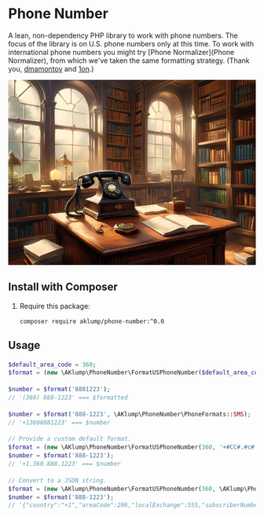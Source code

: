 # Phone Number

A lean, non-dependency PHP library to work with phone numbers. The focus of the library is on U.S. phone numbers only at this time. To work with international phone numbers you might try [Phone Normalizer](Phone Normalizer), from which we've taken the same formatting strategy. (Thank you, [dmamontov](https://github.com/dmamontov) and [1on](https://github.com/1on).)

![aklump/phone-number](images/aklump_phone_number.jpg)

## Install with Composer

1. Require this package:
   
    ```
    composer require aklump/phone-number:^0.0
    ```

## Usage

```php
$default_area_code = 360;
$format = (new \AKlump\PhoneNumber\FormatUSPhoneNumber($default_area_code);

$number = $format('8881223');
// '(360) 888-1223' === $formatted

$number = $format('888-1223', \AKlump\PhoneNumber\PhoneFormats::SMS);
// '+13608881223' === $number

// Provide a custom default format.
$format = (new \AKlump\PhoneNumber\FormatUSPhoneNumber(360, '+#CC#.#c#.###.####');
$number = $format('888-1223');
// '+1.360.888.1223' === $number

// Convert to a JSON string.
$format = (new \AKlump\PhoneNumber\FormatUSPhoneNumber(360, \AKlump\PhoneNumber\PhoneFormats::JSON);
$number = $format('888-1223');
// '{"country":"+1","areaCode":206,"localExchange":555,"subscriberNumber":1212}' === $number
```
